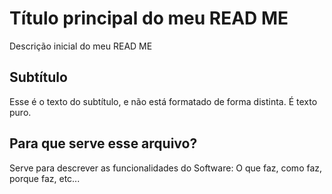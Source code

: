 # Título  principal do meu READ ME

Descrição inicial do meu  READ ME

## Subtítulo 

Esse é o texto do subtítulo, e não está formatado de forma distinta. É texto puro.

## Para que serve esse arquivo?

Serve para descrever as funcionalidades do Software: O que faz, como faz, porque faz, etc...
